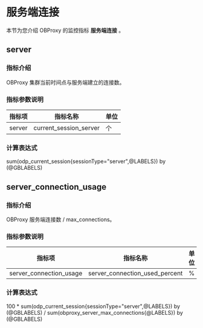 # 服务端连接

本节为您介绍 OBProxy 的监控指标 **服务端连接** 。

## server

### 指标介绍

OBProxy 集群当前时间点与服务端建立的连接数。

### 指标参数说明

| **指标项** |        **指标名称**        | **单位** |
|---------|------------------------|--------|
| server       | current_session_server | 个      |

### 计算表达式

sum(odp_current_session{sessionType="server",@LABELS}) by (@GBLABELS)

## server_connection_usage

### 指标介绍

OBProxy 服务端连接数 / max_connections。

### 指标参数说明

| **指标项** |        **指标名称**        | **单位** |
|---------|------------------------|--------|
| server_connection_usage       | server_connection_used_percent | %      |

### 计算表达式

100 * sum(odp_current_session{sessionType="server",@LABELS}) by (@GBLABELS) / sum(obproxy_server_max_connections{@LABELS}) by (@GBLABELS)

